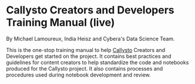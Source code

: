 # Callysto Creators and Developers Training Manual (live)

By Michael Lamoureux, India Heisz and Cybera's Data Science Team.

This is the one-stop training manual to help [Callysto](www.callysto.ca) Creators and Developers get started on the project. It contains best practices and guidelines for content creators to help standardize the code and notebooks produced for the Callysto project. It also contains processes and procedures used during notebook development and review.
